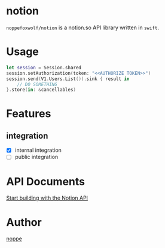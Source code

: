# notion

`noppefoxwolf/notion` is a notion.so API library written in `swift`.

# Usage

```swift
let session = Session.shared
session.setAuthorization(token: "<<AUTHORIZE TOKEN>>")
session.send(V1.Users.List()).sink { result in
    // DO SOMETHING
}.store(in: &cancellables)
```

# Features

## integration

- [x] internal integration
- [ ] public integration

## 


# API Documents

[Start building with the Notion API](https://developers.notion.com)

# Author

[noppe](https://noppe.dev)